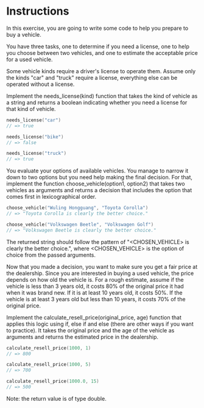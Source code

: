 # Instructions
In this exercise, you are going to write some code to help you prepare to buy a vehicle.

You have three tasks, one to determine if you need a license, one to help you choose between two vehicles, and one to estimate the acceptable price for a used vehicle.

Some vehicle kinds require a driver's license to operate them. Assume only the kinds "car" and "truck" require a license, everything else can be operated without a license.

Implement the needs_license(kind) function that takes the kind of vehicle as a string and returns a boolean indicating whether you need a license for that kind of vehicle.


````c++
needs_license("car")
// => true

needs_license("bike")
// => false

needs_license("truck")
// => true
````


You evaluate your options of available vehicles. You manage to narrow it down to two options but you need help making the final decision. For that, implement the function choose_vehicle(option1, option2) that takes two vehicles as arguments and returns a decision that includes the option that comes first in lexicographical order.

````c++
choose_vehicle("Wuling Hongguang", "Toyota Corolla")
// => "Toyota Corolla is clearly the better choice."

choose_vehicle("Volkswagen Beetle", "Volkswagen Golf")
// => "Volkswagen Beetle is clearly the better choice."
````

The returned string should follow the pattern of "<CHOSEN_VEHICLE> is clearly the better choice.", where <CHOSEN_VEHICLE> is the option of choice from the passed arguments.


Now that you made a decision, you want to make sure you get a fair price at the dealership. Since you are interested in buying a used vehicle, the price depends on how old the vehicle is. For a rough estimate, assume if the vehicle is less than 3 years old, it costs 80% of the original price it had when it was brand new. If it is at least 10 years old, it costs 50%. If the vehicle is at least 3 years old but less than 10 years, it costs 70% of the original price.

Implement the calculate_resell_price(original_price, age) function that applies this logic using if, else if and else (there are other ways if you want to practice). It takes the original price and the age of the vehicle as arguments and returns the estimated price in the dealership.

````c++
calculate_resell_price(1000, 1)
// => 800

calculate_resell_price(1000, 5)
// => 700

calculate_resell_price(1000.0, 15)
// => 500
````

Note: the return value is of type double.